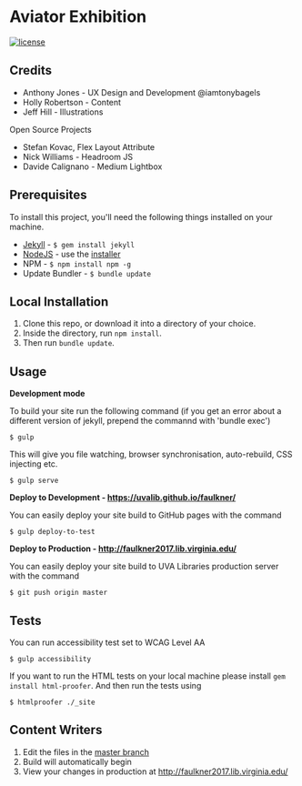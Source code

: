 # Aviator Exhibition

[![license][license-image]][license-url] 

## Credits

* Anthony Jones - UX Design and Development @iamtonybagels
* Holly Robertson - Content
* Jeff Hill - Illustrations

Open Source Projects

* Stefan Kovac, Flex Layout Attribute
* Nick Williams - Headroom JS
* Davide Calignano - Medium Lightbox

## Prerequisites

To install this project, you'll need the following things installed on your machine.

* [Jekyll](http://jekyllrb.com/) - `$ gem install jekyll`
* [NodeJS](http://nodejs.org) - use the [installer](https://nodejs.org/en/download/)
* NPM - `$ npm install npm -g`
* Update Bundler - `$ bundle update`

## Local Installation

1. Clone this repo, or download it into a directory of your choice.
2. Inside the directory, run `npm install`.
3. Then run `bundle update`.

## Usage

**Development mode**

To build your site run the following command (if you get an error about a different version of jekyll, prepend the commannd with 'bundle exec')

```shell
$ gulp
```

This will give you file watching, browser synchronisation, auto-rebuild, CSS injecting etc.

```shell
$ gulp serve
```

**Deploy to Development - https://uvalib.github.io/faulkner/**

You can easily deploy your site build to GitHub pages with the command
```shell
$ gulp deploy-to-test
```
**Deploy to Production - http://faulkner2017.lib.virginia.edu/**

You can easily deploy your site build to UVA Libraries production server with the command
```shell
$ git push origin master
```

## Tests
You can run accessibility test set to WCAG Level AA
```shell
$ gulp accessibility
```

If you want to run the HTML tests on your local machine please install `gem install html-proofer`. And then run the tests using
```shell
$ htmlproofer ./_site
```

[license-image]: https://img.shields.io/badge/license-ISC-blue.svg
[license-url]: https://github.com/uvalib/faulkner/blob/master/LICENSE
[travis-image]: https://travis-ci.org/uvalib/faulkner.svg?branch=master
[travis-url]: https://travis-ci.org/uvalib/faulkner

## Content Writers
1. Edit the files in the [master branch](https://github.com/uvalib/faulkner/tree/master)
2. Build will automatically begin
3. View your changes in production at http://faulkner2017.lib.virginia.edu/
